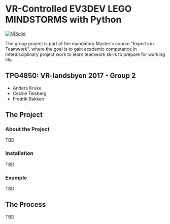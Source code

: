 # VR-Controlled EV3DEV LEGO MINDSTORMS with Python

[![N|Solid](https://www.python.org/static/community_logos/python-powered-w-70x28.png)](https://www.python.org/static/community_logos/python-powered-w-70x28.png)

The group project is part of the mandatory Master's course "Experts in Teamwork", where the goal is to gain academic competance in interdisciplinary project work to learn teamwork skills to prepare for working life.

## TPG4850: VR-landsbyen 2017 - Group 2

  - Anders Kruke
  - Cecilie Teisberg
  - Fredrik Bakken

## The Project

### About the Project

TBD

### Installation

TBD

### Example

TBD

## The Process

TBD
